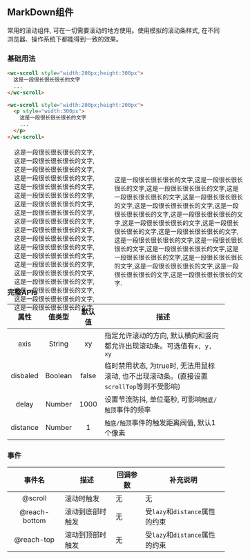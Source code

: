 <style>
.flex,.flex-free { display:flex;align-items:center;margin-top:16px }
.flex > *,.flex-free > *{margin:0 16px}
.flex > *{flex:1}
</style>

## MarkDown组件
常用的滚动组件, 可在一切需要滚动的地方使用。使用模拟的滚动条样式, 在不同浏览器、操作系统下都能得到一致的效果。

### 基础用法

```html
<wc-scroll style="width:200px;height:300px">
  这是一段很长很长很长的文字
  ...
</wc-scroll>

<wc-scroll style="width:200px;height:200px">
  <p style="width:300px">
    这是一段很长很长很长的文字
    ...
  </p>
</wc-scroll>
```

<section class="flex-free">
  <wc-scroll style="width:200px;height:300px">
  这是一段很长很长很长的文字,这是一段很长很长很长的文字,这是一段很长很长很长的文字,这是一段很长很长很长的文字,这是一段很长很长很长的文字,这是一段很长很长很长的文字,这是一段很长很长很长的文字,这是一段很长很长很长的文字,这是一段很长很长很长的文字,这是一段很长很长很长的文字,这是一段很长很长很长的文字,这是一段很长很长很长的文字,这是一段很长很长很长的文字,这是一段很长很长很长的文字,这是一段很长很长很长的文字,这是一段很长很长很长的文字,这是一段很长很长很长的文字,这是一段很长很长很长的文字,这是一段很长很长很长的文字.
  </wc-scroll>
  <wc-scroll style="width:200px;height:200px">
    <p style="width:300px">这是一段很长很长很长的文字,这是一段很长很长很长的文字,这是一段很长很长很长的文字,这是一段很长很长很长的文字,这是一段很长很长很长的文字,这是一段很长很长很长的文字,这是一段很长很长很长的文字,这是一段很长很长很长的文字,这是一段很长很长很长的文字,这是一段很长很长很长的文字,这是一段很长很长很长的文字,这是一段很长很长很长的文字,这是一段很长很长很长的文字,这是一段很长很长很长的文字,这是一段很长很长很长的文字,这是一段很长很长很长的文字,这是一段很长很长很长的文字,这是一段很长很长很长的文字,这是一段很长很长很长的文字.</p>
  </wc-scroll>
</section>


### 完整APIs
|  属性  |  值类型  |   默认值   |     描述   |
|  :-:  |   :-:   |   :-:   |     -   |
|  axis  |  String  |   xy   |  指定允许滚动的方向, 默认横向和竖向都允许出现滚动条。可选值有`x, y, xy` |
|  disbaled  |   Boolean  |  false   |  临时禁用状态, 为true时, 无法用鼠标滚动, 也不出现滚动条。(直接设置`scrollTop`等则不受影响) |
|  delay  |   Number  |  1000   |  设置节流防抖, 单位毫秒, 可影响`触底/触顶`事件的频率  |
|  distance  |   Number  |  1  |  `触底/触顶`事件的触发距离阀值, 默认1个像素  |



### 事件
|  事件名  |  描述  |     回调参数   |   补充说明   |
|  :-:  |   -   |   -   |     -   |
|  @scroll  |  滚动时触发  |  无  |  无  |
|  @reach-bottom  |  滚动到底部时触发  |  无  |  受`lazy`和`distance`属性的约束 |
|  @reach-top  |  滚动到顶部时触发  |  无  |   受`lazy`和`distance`属性的约束   |